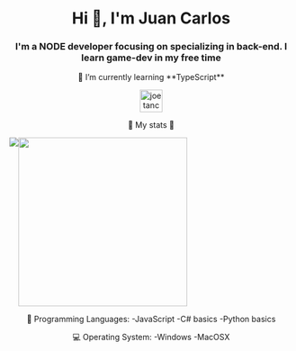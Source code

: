 <h1 align="center">Hi 👋, I'm Juan Carlos</h1>
<h3 align="center">I'm a NODE developer focusing on specializing in back-end. I learn game-dev in my free time </h3>
<p align="center">🌱  I’m currently learning **TypeScript**</p>
<p align="center">
<a href="https://linkedin.com/in/juancarlosdnz" target="blank"><img align="center" src="https://cdn.jsdelivr.net/npm/simple-icons@3.0.1/icons/linkedin.svg" alt="joetancy" height="40" width="40" /></a>
</p>




<p align="center">
🔷 My stats 🔷
</p>


<div style="display: flex; flex-direction: row;">
 <img class="img" src="https://github-readme-stats.vercel.app/api?username=juancarlosdnz&show_icons=true&theme=radical" />
 <img class="img" style="height:300px" src="https://github-readme-stats.vercel.app/api/top-langs/?username=juancarlosdnz&theme=radical&layout=compact" />
</div>

<p align="center">
💬 Programming Languages:
-JavaScript                    
-C# basics                                             
-Python basics  
</p>
<p align="center">
💻 Operating System: 
-Windows
-MacOSX
</p>
